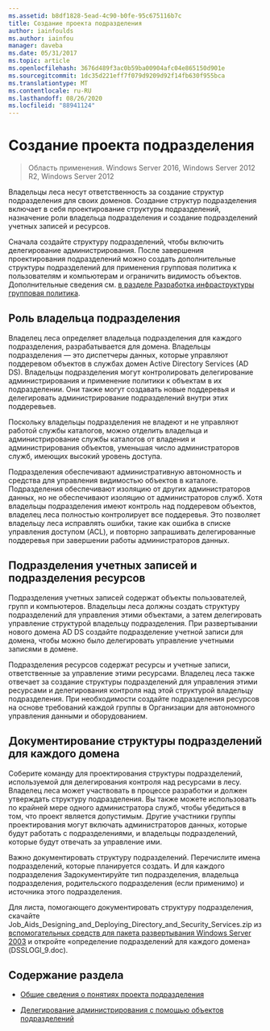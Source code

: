 ```yaml
---
ms.assetid: b8df1828-5ead-4c90-b0fe-95c675116b7c
title: Создание проекта подразделения
author: iainfoulds
ms.author: iainfou
manager: daveba
ms.date: 05/31/2017
ms.topic: article
ms.openlocfilehash: 3676d489f3ac0b59ba00904afc04e865150d901e
ms.sourcegitcommit: 1dc35d221eff7f079d9209d92f14fb630f955bca
ms.translationtype: MT
ms.contentlocale: ru-RU
ms.lasthandoff: 08/26/2020
ms.locfileid: "88941124"
---
```

# <a name="creating-an-organizational-unit-design"></a>Создание проекта подразделения

> Область применения. Windows Server 2016, Windows Server 2012 R2, Windows Server 2012

Владельцы леса несут ответственность за создание структур подразделения для своих доменов. Создание структур подразделения включает в себя проектирование структуры подразделений, назначение роли владельца подразделения и создание подразделений учетных записей и ресурсов.

Сначала создайте структуру подразделений, чтобы включить делегирование администрирования. После завершения проектирования подразделений можно создать дополнительные структуры подразделений для применения групповая политика к пользователям и компьютерам и ограничить видимость объектов. Дополнительные сведения см. [в разделе Разработка инфраструктуры групповая политика](/previous-versions/windows/it-pro/windows-server-2003/cc786524(v=ws.10)).

## <a name="ou-owner-role"></a>Роль владельца подразделения
Владелец леса определяет владельца подразделения для каждого подразделения, разрабатывается для домена. Владельцы подразделения — это диспетчеры данных, которые управляют поддеревом объектов в службах домен Active Directory Services (AD DS). Владельцы подразделения могут контролировать делегирование администрирования и применение политики к объектам в их подразделении. Они также могут создавать новые поддеревья и делегировать администрирование подразделений внутри этих поддеревьев.

Поскольку владельцы подразделения не владеют и не управляют работой службы каталогов, можно отделить владельца и администрирование службы каталогов от владения и администрирования объектов, уменьшая число администраторов служб, имеющих высокий уровень доступа.

Подразделения обеспечивают административную автономность и средства для управления видимостью объектов в каталоге. Подразделения обеспечивают изоляцию от других администраторов данных, но не обеспечивают изоляцию от администраторов служб. Хотя владельцы подразделения имеют контроль над поддеревом объектов, владелец леса полностью контролирует все поддеревья. Это позволяет владельцу леса исправлять ошибки, такие как ошибка в списке управления доступом (ACL), и повторно запрашивать делегированные поддеревья при завершении работы администраторов данных.

## <a name="account-ous-and-resource-ous"></a>Подразделения учетных записей и подразделения ресурсов
Подразделения учетных записей содержат объекты пользователей, групп и компьютеров. Владельцы леса должны создать структуру подразделений для управления этими объектами, а затем делегировать управление структурой владельцу подразделения. При развертывании нового домена AD DS создайте подразделение учетной записи для домена, чтобы можно было делегировать управление учетными записями в домене.

Подразделения ресурсов содержат ресурсы и учетные записи, ответственные за управление этими ресурсами. Владелец леса также отвечает за создание структуры подразделений для управления этими ресурсами и делегирования контроля над этой структурой владельцу подразделения. При необходимости создайте подразделения ресурсов на основе требований каждой группы в Организации для автономного управления данными и оборудованием.

## <a name="documenting-the-ou-design-for-each-domain"></a>Документирование структуры подразделений для каждого домена
Соберите команду для проектирования структуры подразделений, используемой для делегирования контроля над ресурсами в лесу. Владелец леса может участвовать в процессе разработки и должен утверждать структуру подразделения. Вы также можете использовать по крайней мере одного администратора служб, чтобы убедиться в том, что проект является допустимым. Другие участники группы проектирования могут включать администраторов данных, которые будут работать с подразделениями, и владельцы подразделений, которые будут отвечать за управление ими.

Важно документировать структуру подразделений. Перечислите имена подразделений, которые планируется создать. И для каждого подразделения Задокументируйте тип подразделения, владельца подразделения, родительского подразделения (если применимо) и источника этого подразделения.

Для листа, помогающего документировать структуру подразделения, скачайте Job_Aids_Designing_and_Deploying_Directory_and_Security_Services.zip из [вспомогательных средств для пакета развертывания Windows Server 2003](https://microsoft.com/download/details.aspx?id=9608) и откройте «определение подразделений для каждого домена» (DSSLOGI_9.doc).

## <a name="in-this-section"></a>Содержание раздела

- [Общие сведения о понятиях проекта подразделения](../../ad-ds/plan/Reviewing-OU-Design-Concepts.md)

- [Делегирование администрирования с помощью объектов подразделений](../../ad-ds/plan/Delegating-Administration-by-Using-OU-Objects.md)
